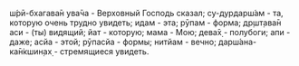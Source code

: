 ш́рӣ-бхагава̄н ува̄ча - Верховный Господь сказал; су-дурдарш́ам - та, которую очень трудно увидеть; идам - эта; рӯпам - форма; др̣шт̣ава̄н аси - (ты) видящий; йат - которую; мама - Мою; дева̄х̣ - полубоги; апи - даже; асйа - этой; рӯпасйа - формы; нитйам - вечно; дарш́ана-ка̄н̇кшин̣ах̣ - стремящиеся увидеть.